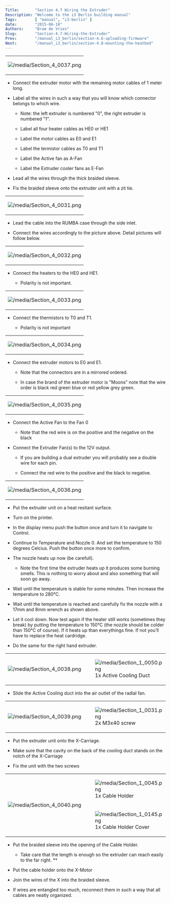 ```yaml
---
Title:       "Section 4.7 Wiring the Extruder"
Description: "Welcome to the i3 Berlin building manual"
Tags:        [ "manual", "i3-berlin" ]
date:        "2015-06-18"
Authors:     "Bram de Vries"
Slug:        "Section-4.7-Wiring-the-Extruder"
Prev:        "/manual_i3_berlin/section-4.6-uploading-firmware"
Next:        "/manual_i3_berlin/section-4.8-mounting-the-heatbed"
---
```



<table>
<col width="100%" />
<tbody>
<tr class="odd">
<td align="left"><p><img src="/media/Section_4_0037.png" alt="/media/Section_4_0037.png" /></p></td>
</tr>
</tbody>
</table>

-   Connect the extruder motor with the remaining motor cables of 1
    meter long.

-   Label all the wires in such a way that you will know which connector
    belongs to which wire.

    -   Note: the left extruder is numbered "0", the right extruder is
        numbered "1".

    -   Label all four heater cables as HE0 or HE1

    -   Label the motor cables as E0 and E1

    -   Label the termistor cables as T0 and T1

    -   Label the Active fan as A-Fan

    -   Label the Extruder cooler fans as E-Fan

-   Lead all the wires through the thick braided sleeve.

-   Fix the braided sleeve onto the extruder unit with a zit tie.

<table>
<col width="100%" />
<tbody>
<tr class="odd">
<td align="left"><p><img src="/media/Section_4_0031.png" alt="/media/Section_4_0031.png" /></p></td>
</tr>
</tbody>
</table>

-   Lead the cable into the RUMBA case through the side inlet.

-   Connect the wires accordingly to the picture above. Detail pictures
    will follow below.

<table>
<col width="100%" />
<tbody>
<tr class="odd">
<td align="left"><p><img src="/media/Section_4_0032.png" alt="/media/Section_4_0032.png" /></p></td>
</tr>
</tbody>
</table>

-   Connect the heaters to the HE0 and HE1.

    -   Polarity is not important.

<table>
<col width="100%" />
<tbody>
<tr class="odd">
<td align="left"><p><img src="/media/Section_4_0033.png" alt="/media/Section_4_0033.png" /></p></td>
</tr>
</tbody>
</table>

-   Connect the thermistors to T0 and T1.

    -   Polarity is not important

<table>
<col width="100%" />
<tbody>
<tr class="odd">
<td align="left"><p><img src="/media/Section_4_0034.png" alt="/media/Section_4_0034.png" /></p></td>
</tr>
</tbody>
</table>

-   Connect the extruder motors to E0 and E1.

    -   Note that the connectors are in a mirrored ordered.

    -   In case the brand of the extruder motor is "Moons" note that the
        wire order is black red green blue or red yellow grey green.

<table>
<col width="100%" />
<tbody>
<tr class="odd">
<td align="left"><p><img src="/media/Section_4_0035.png" alt="/media/Section_4_0035.png" /></p></td>
</tr>
</tbody>
</table>

-   Connect the Active Fan to the Fan 0

    -   Note that the red wire is on the positive and the negative on
        the black

-   Connect the Extruder Fan(s) to the 12V output.

    -   If you are building a dual extruder you will probably see a
        double wire for each pin.

    -   Connect the red wire to the positive and the black to negative.

<table>
<col width="100%" />
<tbody>
<tr class="odd">
<td align="left"><p><img src="/media/Section_4_0036.png" alt="/media/Section_4_0036.png" /></p></td>
</tr>
</tbody>
</table>

-   Put the extruder unit on a heat resitant surface.

-   Turn on the printer.

-   In the display menu push the button once and turn it to navigate to
    Control.

-   Continue to Temperature and Nozzle 0. And set the temperature to 150
    degrees Celcius. Push the button once more to confirm.

-   The nozzle heats up now (be carefull).

    -   Note the first time the extruder heats up it produces some
        burning smells. This is nothing to worry about and also
        something that will soon go away.

-   Wait until the temperature is stable for some minutes. Then increase
    the temperature to 280°C.

-   Wait until the temperature is reached and carefully fix the nozzle
    with a 17mm and 8mm wrench as shown above.

-   Let it cool down. Now test again if the heater still works
    (sometimes they break) by putting the temperature to 150°C (the
    nozzle should be colder than 150°C of course). If it heats up than
    everythings fine. If not you’ll have to replace the heat cardridge.

-   Do the same for the right hand extruder.

<table>
<col width="85%" />
<col width="15%" />
<tbody>
<tr class="odd">
<td align="left" rowspan="100"><p><img src="/media/Section_4_0038.png" alt="/media/Section_4_0038.png" /></p></td>
<td align="left"><p><img src="/media/Section_1_0050.png" alt="/media/Section_1_0050.png" />1x Active Cooling Duct</p></td>
</tr>
</tbody>
</table>

-   Slide the Active Cooling duct into the air outlet of the radial fan.

<table>
<col width="85%" />
<col width="15%" />
<tbody>
<tr class="odd">
<td align="left" rowspan="100"><p><img src="/media/Section_4_0039.png" alt="/media/Section_4_0039.png" /></p></td>
<td align="left"><p><img src="/media/Section_1_0031.png" alt="/media/Section_1_0031.png" />2x M3x40 screw</p></td>
</tr>
</tbody>
</table>

-   Put the extruder unit onto the X-Carriage.

-   Make sure that the cavity on the back of the cooling duct stands on
    the notch of the X-Carriage

-   Fix the unit with the two screws

<table>
<col width="85%" />
<col width="15%" />
<tbody>
<tr class="odd">
<td align="left" rowspan="100"><p><img src="/media/Section_4_0040.png" alt="/media/Section_4_0040.png" /></p></td>
<td align="left"><p><img src="/media/Section_1_0045.png" alt="/media/Section_1_0045.png" />1x Cable Holder</p></td>
</tr>
<tr class="even">
<td align="left"><p><img src="/media/Section_1_0145.png" alt="/media/Section_1_0145.png" />1x Cable Holder Cover</p></td>
</tr>
</tbody>
</table>

-   Put the braided sleeve into the opening of the Cable Holder.

    -   Take care that the length is enough so the extruder can reach
        easily to the far right. \*\*

-   Put the cable holder onto the X-Motor

-   Join the wires of the X into the braided sleeve.

-   If wires are entangled too much, reconnect them in such a way that
    all cables are neatly organized.

